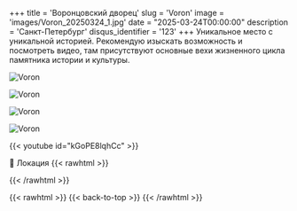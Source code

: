 +++
title = 'Воронцовский дворец'
slug = 'Voron'
image = 'images/Voron_20250324_1.jpg'
date = "2025-03-24T00:00:00"
description = 'Санкт-Петербург'
disqus_identifier = '123'
+++
Уникальное место с уникальной историей. Рекомендую изыскать возможность и посмотреть видео, там присутствуют основные вехи жизненного цикла памятника истории и культуры.

![Voron](/images/Voron_20250324_2.jpg)

![Voron](/images/Voron_20250324_3.jpg)

![Voron](/images/Voron_20250324_4.jpg)

![Voron](/images/Voron_20250324_5.jpg)

{{< youtube id="kGoPE8lqhCc" >}}

📍 Локация
{{< rawhtml >}}
<div class="yandex-map-container">
<script type="text/javascript" charset="utf-8" async src="https://api-maps.yandex.ru/services/constructor/1.0/js/?um=constructor%3A52dab116eec4ad9d14534c92eae772a4c1ce3c766b4a092f99a5a425212668ba&amp;width=800&amp;height=400&amp;lang=ru_RU&amp;scroll=true"></script>
</div>
{{< /rawhtml >}}

{{< rawhtml >}}
{{< back-to-top >}}
{{< /rawhtml >}}